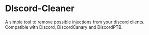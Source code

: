 # DIscord-Cleaner
A simple tool to remove possible injections from your discord clients. Compatible with Discord, DiscordCanary and DiscordPTB.
